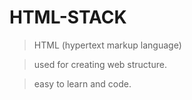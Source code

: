 # HTML-STACK

> HTML (hypertext markup language)

> used for creating web structure.

> easy to learn and code.


